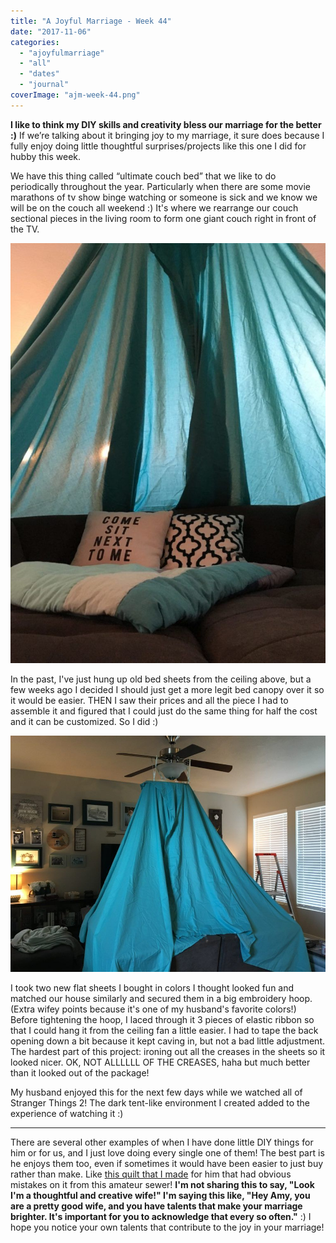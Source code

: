 ```yaml
---
title: "A Joyful Marriage - Week 44"
date: "2017-11-06"
categories: 
  - "ajoyfulmarriage"
  - "all"
  - "dates"
  - "journal"
coverImage: "ajm-week-44.png"
---
```


**I like to think my DIY skills and creativity bless our marriage for the better :)** If we’re talking about it bringing joy to my marriage, it sure does because I fully enjoy doing little thoughtful surprises/projects like this one I did for hubby this week.

We have this thing called “ultimate couch bed” that we like to do periodically throughout the year. Particularly when there are some movie marathons of tv show binge watching or someone is sick and we know we will be on the couch all weekend :) It's where we rearrange our couch sectional pieces in the living room to form one giant couch right in front of the TV.

![ultimate couch, ultimate couch bed, ultimate fort, fort in living room, date night fort, date night ultimate couch, indoor date night ideas, bed canopy for living room, finding joy, joy in marriage, a joyful marriage](/images/IMG_0953-768x1024.jpg)

In the past, I've just hung up old bed sheets from the ceiling above, but a few weeks ago I decided I should just get a more legit bed canopy over it so it would be easier. THEN I saw their prices and all the piece I had to assemble it and figured that I could just do the same thing for half the cost and it can be customized. So I did :)

![ultimate couch, ultimate couch bed, ultimate fort, fort in living room, date night fort, date night ultimate couch, indoor date night ideas, bed canopy for living room, finding joy, joy in marriage, a joyful marriage,](/images/IMG_0893.jpg)

I took two new flat sheets I bought in colors I thought looked fun and matched our house similarly and secured them in a big embroidery hoop. (Extra wifey points because it's one of my husband's favorite colors!) Before tightening the hoop, I laced through it 3 pieces of elastic ribbon so that I could hang it from the ceiling fan a little easier. I had to tape the back opening down a bit because it kept caving in, but not a bad little adjustment. The hardest part of this project: ironing out all the creases in the sheets so it looked nicer. OK, NOT ALLLLLL OF THE CREASES, haha but much better than it looked out of the package!

My husband enjoyed this for the next few days while we watched all of Stranger Things 2! The dark tent-like environment I created added to the experience of watching it :)

* * *

There are several other examples of when I have done little DIY things for him or for us, and I just love doing every single one of them! The best part is he enjoys them too, even if sometimes it would have been easier to just buy rather than make. Like [this quilt that I made](https://freshlymarried.com/object-lessons-an-imperfect-quilt/) for him that had obvious mistakes on it from this amateur sewer! **I'm not sharing this to say, "Look I'm a thoughtful and creative wife!" I'm saying this like, "Hey Amy, you are a pretty good wife, and you have talents that make your marriage brighter. It's important for you to acknowledge that every so often."** :) I hope you notice your own talents that contribute to the joy in your marriage!
